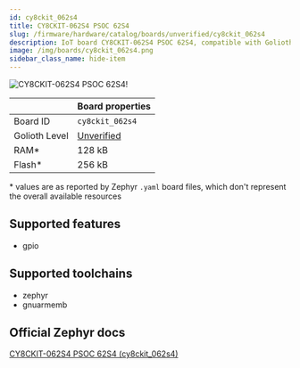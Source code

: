 ```yaml
---
id: cy8ckit_062s4
title: CY8CKIT-062S4 PSOC 62S4
slug: /firmware/hardware/catalog/boards/unverified/cy8ckit_062s4
description: IoT board CY8CKIT-062S4 PSOC 62S4, compatible with Golioth at unverified level.
image: /img/boards/cy8ckit_062s4.png
sidebar_class_name: hide-item
---
```


[//]: # (This is an auto-generated file, do not edit! Changes to it will be lost upon re-generation)

![CY8CKIT-062S4 PSOC 62S4!](/img/boards/cy8ckit_062s4.png "CY8CKIT-062S4 PSOC 62S4")

|                | Board properties     |
| -------------  | -------------------- |
| Board ID       | `cy8ckit_062s4` |
| Golioth Level  | [Unverified](/firmware/hardware#unverified-boards) |
| RAM*           | 128 kB |
| Flash*         | 256 kB |

\* values are as reported by Zephyr `.yaml` board files, which don't represent the overall available resources



## Supported features

* gpio

## Supported toolchains

* zephyr
* gnuarmemb

## Official Zephyr docs

[CY8CKIT-062S4 PSOC 62S4 (cy8ckit_062s4)](https://docs.zephyrproject.org/latest/boards/infineon/cy8ckit_062s4/doc/index.html)

